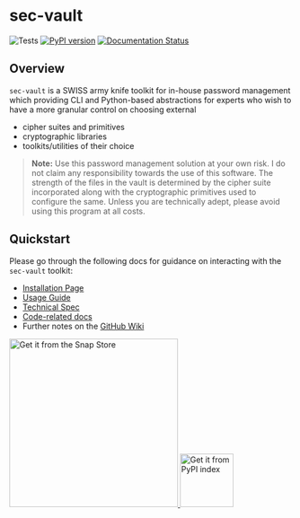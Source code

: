 # sec-vault
![Tests](https://github.com/siddharths2710/sec-vault/actions/workflows/python-package.yml/badge.svg)
[![PyPI version](https://badge.fury.io/py/sec-vault.svg)](https://badge.fury.io/py/sec-vault)
[![Documentation Status](http://img.shields.io/badge/docs-latest-brightgreen.svg)](https://sec-vault.readthedocs.io)
## Overview
`sec-vault` is a SWISS army knife toolkit for in-house password management which providing CLI and Python-based abstractions for experts 
who wish to have a more granular control on choosing external
- cipher suites and primitives
- cryptographic libraries 
- toolkits/utilities of their choice

> **Note:** Use this password management solution at your own risk. I do not claim any responsibility towards the use of this software.
> The strength of the files in the vault is determined by the cipher suite incorporated along with the cryptographic primitives used to configure
> the same. Unless you are technically adept, please avoid using this program at all costs.
> 

## Quickstart

Please go through the following docs for guidance on interacting with the `sec-vault` toolkit:
- [Installation Page](https://github.com/siddharths2710/sec-vault/wiki/Installation) 
- [Usage Guide](https://github.com/siddharths2710/sec-vault/wiki/Usage-Guide) 
- [Technical Spec](https://github.com/siddharths2710/sec-vault/wiki/Design-Document)
- [Code-related docs](https://sec-vault.readthedocs.io)
- Further notes on the [GitHub Wiki](https://github.com/siddharths2710/sec-vault/wiki)
<a href="https://snapcraft.io/siddharths2710" title="Get it from the Snap Store">
            <img src="https://snapcraft.io/static/images/badges/en/snap-store-white.svg" alt="Get it from the Snap Store" width="300" />
</a>
<a href="https://pypi.org/project/sec-vault" title="Get it from PyPI index">
            <img src="https://miro.medium.com/max/100/1*ciPCmwyO6C79SLVU5Rj50w.jpeg" alt="Get it from PyPI index" width="95" />
</a>
